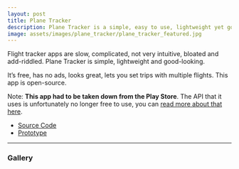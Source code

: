 ```yaml
---
layout: post
title: Plane Tracker
description: Plane Tracker is a simple, easy to use, lightweight yet good-looking flight tracking app.
image: assets/images/plane_tracker/plane_tracker_featured.jpg
---
```


Flight tracker apps are slow, complicated, not very intuitive, bloated and add-riddled. Plane Tracker is simple, lightweight and good-looking.

It’s free, has no ads, looks great, lets you set trips with multiple flights. This app is open-source. 

Note: **This app had to be taken down from the Play Store**. The API that it uses is unfortunately no longer free to use, you can [read more about that here](https://flightaware.com/commercial/flightxml/).

<ul class="actions">
    <li><a target="_blank" href="https://www.github.com/abicelis/PlaneTracker" 
    	class="button">Source Code</a></li>
    <li><a target="_blank" href="http://abicelis.github.io/PlaneTracker" 
    	class="button">Prototype</a></li>
</ul>


<hr class="major" />

### Gallery

<div>
    <div class="row">
        <div class="4u"><span class="image fit"><img src="{% link assets/images/plane_tracker/plane_tracker_1.jpg %}" alt="" /></span></div>
        <div class="4u"><span class="image fit"><img src="{% link assets/images/plane_tracker/plane_tracker_2.jpg %}" alt="" /></span></div>
        <div class="4u$"><span class="image fit"><img src="{% link assets/images/plane_tracker/plane_tracker_3.jpg %}" alt="" /></span></div>
        <!-- Break -->
        <div class="4u"><span class="image fit"><img src="{% link assets/images/plane_tracker/plane_tracker_4.jpg %}" alt="" /></span></div>
        <div class="4u"><span class="image fit"><img src="{% link assets/images/plane_tracker/plane_tracker_5.jpg %}" alt="" /></span></div>
        <div class="4u"><span class="image fit"><img src="{% link assets/images/plane_tracker/plane_tracker_6.jpg %}" alt="" /></span></div>
    </div>
</div>